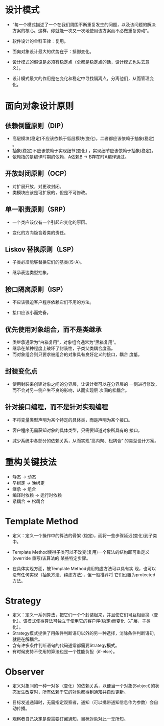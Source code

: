 # 设计模式

+ “每一个模式描述了一个在我们周围不断重复发生的问题，以及该问题的解决方案的核心。这样，你就能一次又一次地使用该方案而不必做重复劳动”。

+ 软件设计的金科玉律：复用。
+ 面向对象设计最大的优势在于：抵御变化。
+ 设计模式的假设是必须有稳定点（全都是稳定点的话，设计模式也失去意义）。
+ 设计模式最大的作用是在变化和稳定中寻找隔离点，分离他们，从而管理变化。

# 面向对象设计原则

## 依赖倒置原则（DIP）

+ 高层模块(稳定)不应该依赖于低层模块(变化)，二者都应该依赖于抽象(稳定) 。
+ 抽象(稳定)不应该依赖于实现细节(变化) ，实现细节应该依赖于抽象(稳定)。
+ 依赖指的是编译时期的依赖，A依赖B -> B存在时A编译通过。

## 开放封闭原则（OCP）
+ 对扩展开放，对更改封闭。
+ 类模块应该是可扩展的，但是不可修改。

## 单一职责原则（SRP）

+ 一个类应该仅有一个引起它变化的原因。

+ 变化的方向隐含着类的责任。

## Liskov 替换原则（LSP）

+ 子类必须能够替换它们的基类(IS-A)。

+ 继承表达类型抽象。

## 接口隔离原则（ISP）

+ 不应该强迫客户程序依赖它们不用的方法。

+ 接口应该小而完备。

## 优先使用对象组合，而不是类继承

+ 类继承通常为“白箱复用”，对象组合通常为“黑箱复用”。
+ 继承在某种程度上破坏了封装性，子类父类耦合度高。
+ 而对象组合则只要求被组合的对象具有良好定义的接口，耦合
  度低。

## 封装变化点

+ 使用封装来创建对象之间的分界层，让设计者可以在分界层的
  一侧进行修改，而不会对另一侧产生不良的影响，从而实现层
  次间的松耦合。

## 针对接口编程，而不是针对实现编程

+ 不将变量类型声明为某个特定的具体类，而是声明为某个接口。

+ 客户程序无需获知对象的具体类型，只需要知道对象所具有的
  接口。

+ 减少系统中各部分的依赖关系，从而实现“高内聚、松耦合”
  的类型设计方案。

# 重构关键技法
+ 静态 -> 动态
+ 早绑定 -> 晚绑定
+ 继承 -> 组合
+ 编译时依赖 -> 运行时依赖
+ 紧耦合 -> 松耦合

# Template Method

+ 定义：定义一个操作中的算法的骨架 (稳定)，而将一些步骤延迟(变化)到子类中。

+ Template Method使得子类可以不改变(复用)一个算法的结构即可重定义(override 重写)该算法的
  某些特定步骤。

+ 在具体实现方面，被Template Method调用的虚方法可以具有实
  现，也可以没有任何实现（抽象方法、纯虚方法），但一般推荐将
  它们设置为protected方法。

# Strategy

+ 定义：定义一系列算法，把它们一个个封装起来，并且使它们可互相替换（变化）。该模式使得算法可独立于使用它的客户序(稳定)而变化（扩展，子类化）。
+ Strategy模式提供了用条件判断语句以外的另一种选择，消除条件判断语句，就是在解耦合。
+ 含有许多条件判断语句的代码通常都需要Strategy模式。
+ 有时候支持不使用的算法也是一个性能负担（if-else）。

# Observer

+ 定义对象间的一种一对多（变化）的依赖关系，以便当一个对象(Subject)的状态发生改变时，所有依赖于它的对象都得到通知并自动更新。

+ 目标发送通知时，无需指定观察者，通知（可以携带通知信息作为参数）会自动传播。

+ 观察者自己决定是否需要订阅通知，目标对象对此一无所知。